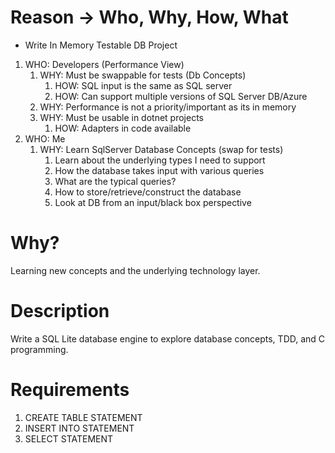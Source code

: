 # Reason -> Who, Why, How, What

- Write In Memory Testable DB Project
1. WHO: Developers (Performance View)
    1. WHY: Must be swappable for tests (Db Concepts)
        1. HOW: SQL input is the same as SQL server
        2. HOW: Can support multiple versions of SQL Server DB/Azure
    2. WHY: Performance is not a priority/important as its in memory
    3. WHY: Must be usable in dotnet projects
        1. HOW: Adapters in code available
2. WHO: Me
    1. WHY: Learn SqlServer Database Concepts (swap for tests)
        1. Learn about the underlying types I need to support
        2. How the database takes input with various queries
        3. What are the typical queries?
        4. How to store/retrieve/construct the database
        5. Look at DB from an input/black box perspective

# Why?

Learning new concepts and the underlying technology layer.

# Description

Write a SQL Lite database engine to explore database concepts, TDD, and C programming.

# Requirements

1. CREATE TABLE STATEMENT
2. INSERT INTO STATEMENT
3. SELECT STATEMENT
